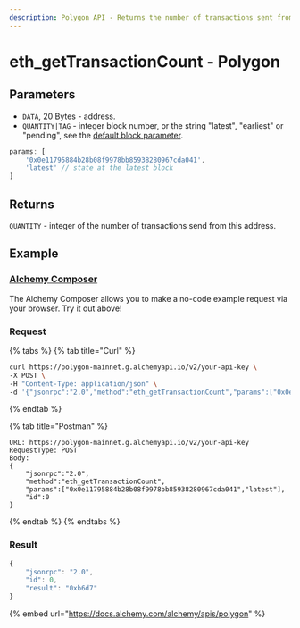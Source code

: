 ```yaml
---
description: Polygon API - Returns the number of transactions sent from an address.
---
```


# eth\_getTransactionCount - Polygon

## Parameters

* `DATA`, 20 Bytes - address.
* `QUANTITY|TAG` - integer block number, or the string "latest", "earliest" or "pending", see the [default block parameter](https://eth.wiki/json-rpc/API#the-default-block-parameter).

```javascript
params: [
    '0x0e11795884b28b08f9978bb85938280967cda041',
    'latest' // state at the latest block
]
```

## Returns

`QUANTITY` - integer of the number of transactions send from this address.

## Example

### [Alchemy Composer](https://composer.alchemyapi.io/?composer\_state=%7B%22chain%22%3A2%2C%22network%22%3A401%2C%22methodName%22%3A%22eth\_getTransactionCount%22%2C%22paramValues%22%3A%5B%22%22%2C%22latest%22%5D%7D)

The Alchemy Composer allows you to make a no-code example request via your browser. Try it out above!

### Request

{% tabs %}
{% tab title="Curl" %}
```bash
curl https://polygon-mainnet.g.alchemyapi.io/v2/your-api-key \
-X POST \
-H "Content-Type: application/json" \
-d '{"jsonrpc":"2.0","method":"eth_getTransactionCount","params":["0x0e11795884b28b08f9978bb85938280967cda041","latest"],"id":0}'
```
{% endtab %}

{% tab title="Postman" %}
```http
URL: https://polygon-mainnet.g.alchemyapi.io/v2/your-api-key
RequestType: POST
Body: 
{
    "jsonrpc":"2.0",
    "method":"eth_getTransactionCount",
    "params":["0x0e11795884b28b08f9978bb85938280967cda041","latest"],
    "id":0
}
```
{% endtab %}
{% endtabs %}

### Result

```javascript
{
    "jsonrpc": "2.0",
    "id": 0,
    "result": "0xb6d7"
}
```

{% embed url="https://docs.alchemy.com/alchemy/apis/polygon" %}
